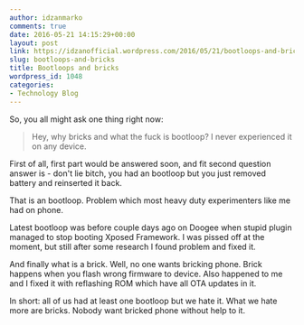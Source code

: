 ```yaml
---
author: idzanmarko
comments: true
date: 2016-05-21 14:15:29+00:00
layout: post
link: https://idzanofficial.wordpress.com/2016/05/21/bootloops-and-bricks/
slug: bootloops-and-bricks
title: Bootloops and bricks
wordpress_id: 1048
categories:
- Technology Blog
---
```


So, you all might ask one thing right now:


<blockquote>Hey, why bricks and what the fuck is bootloop? I never experienced it on any device.</blockquote>


First of all, first part would be answered soon, and fit second question answer is - don't lie bitch, you had an bootloop but you just removed battery and reinserted it back.

That is an bootloop. Problem which most heavy duty experimenters like me had on phone.

Latest bootloop was before couple days ago on Doogee when stupid plugin managed to stop booting Xposed Framework. I was pissed off at the moment, but still after some research I found problem and fixed it.

And finally what is a brick. Well, no one wants bricking phone. Brick happens when you flash wrong firmware to device. Also happened to me and I fixed it with reflashing ROM which have all OTA updates in it.

In short: all of us had at least one bootloop but we hate it. What we hate more are bricks. Nobody want bricked phone without help to it.
